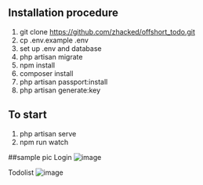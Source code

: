 

## Installation procedure
1) git clone https://github.com/zhacked/offshort_todo.git
2) cp .env.example .env
3) set up .env and database
4) php artisan migrate
5) npm install
6) composer install
7) php artisan passport:install
8) php artisan generate:key

## To start
1) php artisan serve
2) npm run watch

##sample pic
Login
![image](https://user-images.githubusercontent.com/55778538/167052068-3bc91f17-501e-4477-848d-a439bece32a5.png)

Todolist
![image](https://user-images.githubusercontent.com/55778538/167052102-12943c77-7337-43df-babc-0dedd9992929.png)

